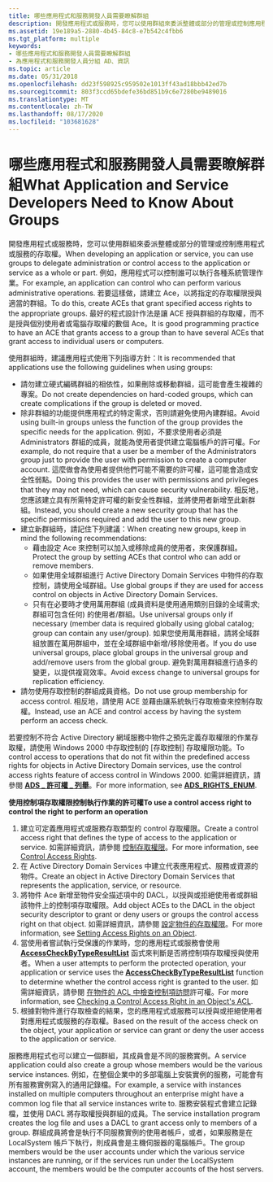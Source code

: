 ```yaml
---
title: 哪些應用程式和服務開發人員需要瞭解群組
description: 開發應用程式或服務時，您可以使用群組來委派整體或部分的管理或控制應用程式或服務的存取權。
ms.assetid: 19e189a5-2880-4b45-84c8-e7b542c4fbb6
ms.tgt_platform: multiple
keywords:
- 哪些應用程式和服務開發人員需要瞭解群組
- 為應用程式和服務開發人員分組 AD、資訊
ms.topic: article
ms.date: 05/31/2018
ms.openlocfilehash: dd23f598925c959502e1013ff43ad18bbb42ed7b
ms.sourcegitcommit: 803f3ccd65bdefe36bd851b9c6e7280be9489016
ms.translationtype: MT
ms.contentlocale: zh-TW
ms.lasthandoff: 08/17/2020
ms.locfileid: "103681628"
---
```

# <a name="what-application-and-service-developers-need-to-know-about-groups"></a><span data-ttu-id="f04fe-105">哪些應用程式和服務開發人員需要瞭解群組</span><span class="sxs-lookup"><span data-stu-id="f04fe-105">What Application and Service Developers Need to Know About Groups</span></span>

<span data-ttu-id="f04fe-106">開發應用程式或服務時，您可以使用群組來委派整體或部分的管理或控制應用程式或服務的存取權。</span><span class="sxs-lookup"><span data-stu-id="f04fe-106">When developing an application or service, you can use groups to delegate administration or control access to the application or service as a whole or part.</span></span> <span data-ttu-id="f04fe-107">例如，應用程式可以控制誰可以執行各種系統管理作業。</span><span class="sxs-lookup"><span data-stu-id="f04fe-107">For example, an application can control who can perform various administrative operations.</span></span> <span data-ttu-id="f04fe-108">若要這樣做，請建立 Ace，以將指定的存取權限授與適當的群組。</span><span class="sxs-lookup"><span data-stu-id="f04fe-108">To do this, create ACEs that grant specified access rights to the appropriate groups.</span></span> <span data-ttu-id="f04fe-109">最好的程式設計作法是讓 ACE 授與群組的存取權，而不是授與個別使用者或電腦存取權的數個 Ace。</span><span class="sxs-lookup"><span data-stu-id="f04fe-109">It is good programming practice to have an ACE that grants access to a group than to have several ACEs that grant access to individual users or computers.</span></span>

<span data-ttu-id="f04fe-110">使用群組時，建議應用程式使用下列指導方針：</span><span class="sxs-lookup"><span data-stu-id="f04fe-110">It is recommended that applications use the following guidelines when using groups:</span></span>

-   <span data-ttu-id="f04fe-111">請勿建立硬式編碼群組的相依性，如果刪除或移動群組，這可能會產生複雜的專案。</span><span class="sxs-lookup"><span data-stu-id="f04fe-111">Do not create dependencies on hard-coded groups, which can create complications if the group is deleted or moved.</span></span>
-   <span data-ttu-id="f04fe-112">除非群組的功能提供應用程式的特定需求，否則請避免使用內建群組。</span><span class="sxs-lookup"><span data-stu-id="f04fe-112">Avoid using built-in groups unless the function of the group provides the specific needs for the application.</span></span> <span data-ttu-id="f04fe-113">例如，不要求使用者必須是 Administrators 群組的成員，就能為使用者提供建立電腦帳戶的許可權。</span><span class="sxs-lookup"><span data-stu-id="f04fe-113">For example, do not require that a user be a member of the Administrators group just to provide the user with permission to create a computer account.</span></span> <span data-ttu-id="f04fe-114">這麼做會為使用者提供他們可能不需要的許可權，這可能會造成安全性弱點。</span><span class="sxs-lookup"><span data-stu-id="f04fe-114">Doing this provides the user with permissions and privileges that they may not need, which can cause security vulnerability.</span></span> <span data-ttu-id="f04fe-115">相反地，您應該建立具有所需特定許可權的新安全性群組，並將使用者新增至此新群組。</span><span class="sxs-lookup"><span data-stu-id="f04fe-115">Instead, you should create a new security group that has the specific permissions required and add the user to this new group.</span></span>
-   <span data-ttu-id="f04fe-116">建立新群組時，請記住下列建議：</span><span class="sxs-lookup"><span data-stu-id="f04fe-116">When creating new groups, keep in mind the following recommendations:</span></span>
    -   <span data-ttu-id="f04fe-117">藉由設定 Ace 來控制可以加入或移除成員的使用者，來保護群組。</span><span class="sxs-lookup"><span data-stu-id="f04fe-117">Protect the group by setting ACEs that control who can add or remove members.</span></span>
    -   <span data-ttu-id="f04fe-118">如果使用全域群組進行 Active Directory Domain Services 中物件的存取控制，請使用全域群組。</span><span class="sxs-lookup"><span data-stu-id="f04fe-118">Use global groups if they are used for access control on objects in Active Directory Domain Services.</span></span>
    -   <span data-ttu-id="f04fe-119">只有在必要時才使用萬用群組 (成員資料是使用通用類別目錄的全域需求;群組可包含任何) 的使用者/群組。</span><span class="sxs-lookup"><span data-stu-id="f04fe-119">Use universal groups only if necessary (member data is required globally using global catalog; group can contain any user/group).</span></span> <span data-ttu-id="f04fe-120">如果您使用萬用群組，請將全域群組放置在萬用群組中，並在全域群組中新增/移除使用者。</span><span class="sxs-lookup"><span data-stu-id="f04fe-120">If you do use universal groups, place global groups in the universal group and add/remove users from the global group.</span></span> <span data-ttu-id="f04fe-121">避免對萬用群組進行過多的變更，以提供複寫效率。</span><span class="sxs-lookup"><span data-stu-id="f04fe-121">Avoid excess change to universal groups for replication efficiency.</span></span>
-   <span data-ttu-id="f04fe-122">請勿使用存取控制的群組成員資格。</span><span class="sxs-lookup"><span data-stu-id="f04fe-122">Do not use group membership for access control.</span></span> <span data-ttu-id="f04fe-123">相反地，請使用 ACE 並藉由讓系統執行存取檢查來控制存取權。</span><span class="sxs-lookup"><span data-stu-id="f04fe-123">Instead, use an ACE and control access by having the system perform an access check.</span></span>

<span data-ttu-id="f04fe-124">若要控制不符合 Active Directory 網域服務中物件之預先定義存取權限的作業存取權，請使用 Windows 2000 中存取控制的 [存取控制] 存取權限功能。</span><span class="sxs-lookup"><span data-stu-id="f04fe-124">To control access to operations that do not fit within the predefined access rights for objects in Active Directory Domain services, use the control access rights feature of access control in Windows 2000.</span></span> <span data-ttu-id="f04fe-125">如需詳細資訊，請參閱 [**ADS \_ 許可權 \_ 列舉**](/windows/win32/api/iads/ne-iads-ads_rights_enum)。</span><span class="sxs-lookup"><span data-stu-id="f04fe-125">For more information, see [**ADS\_RIGHTS\_ENUM**](/windows/win32/api/iads/ne-iads-ads_rights_enum).</span></span>

<span data-ttu-id="f04fe-126">**使用控制項存取權限控制執行作業的許可權**</span><span class="sxs-lookup"><span data-stu-id="f04fe-126">**To use a control access right to control the right to perform an operation**</span></span>

1.  <span data-ttu-id="f04fe-127">建立可定義應用程式或服務存取類型的 control 存取權限。</span><span class="sxs-lookup"><span data-stu-id="f04fe-127">Create a control access right that defines the type of access to the application or service.</span></span> <span data-ttu-id="f04fe-128">如需詳細資訊，請參閱 [控制存取權限](control-access-rights.md)。</span><span class="sxs-lookup"><span data-stu-id="f04fe-128">For more information, see [Control Access Rights](control-access-rights.md).</span></span>
2.  <span data-ttu-id="f04fe-129">在 Active Directory Domain Services 中建立代表應用程式、服務或資源的物件。</span><span class="sxs-lookup"><span data-stu-id="f04fe-129">Create an object in Active Directory Domain Services that represents the application, service, or resource.</span></span>
3.  <span data-ttu-id="f04fe-130">將物件 Ace 新增至物件安全描述項中的 DACL，以授與或拒絕使用者或群組該物件上的控制項存取權限。</span><span class="sxs-lookup"><span data-stu-id="f04fe-130">Add object ACEs to the DACL in the object security descriptor to grant or deny users or groups the control access right on that object.</span></span> <span data-ttu-id="f04fe-131">如需詳細資訊，請參閱 [設定物件的存取權限](setting-access-rights-on-an-object.md)。</span><span class="sxs-lookup"><span data-stu-id="f04fe-131">For more information, see [Setting Access Rights on an Object](setting-access-rights-on-an-object.md).</span></span>
4.  <span data-ttu-id="f04fe-132">當使用者嘗試執行受保護的作業時，您的應用程式或服務會使用 [**AccessCheckByTypeResultList**](/windows/desktop/api/securitybaseapi/nf-securitybaseapi-accesscheckbytyperesultlist) 函式來判斷是否將控制項存取權授與使用者。</span><span class="sxs-lookup"><span data-stu-id="f04fe-132">When a user attempts to perform the protected operation, your application or service uses the [**AccessCheckByTypeResultList**](/windows/desktop/api/securitybaseapi/nf-securitybaseapi-accesscheckbytyperesultlist) function to determine whether the control access right is granted to the user.</span></span> <span data-ttu-id="f04fe-133">如需詳細資訊，請參閱 [在物件的 ACL 中檢查控制項訪問](checking-a-control-access-right-in-an-objectampaposs-acl.md)許可權。</span><span class="sxs-lookup"><span data-stu-id="f04fe-133">For more information, see [Checking a Control Access Right in an Object's ACL](checking-a-control-access-right-in-an-objectampaposs-acl.md).</span></span>
5.  <span data-ttu-id="f04fe-134">根據對物件進行存取檢查的結果，您的應用程式或服務可以授與或拒絕使用者對應用程式或服務的存取權。</span><span class="sxs-lookup"><span data-stu-id="f04fe-134">Based on the result of the access check on the object, your application or service can grant or deny the user access to the application or service.</span></span>

<span data-ttu-id="f04fe-135">服務應用程式也可以建立一個群組，其成員會是不同的服務實例。</span><span class="sxs-lookup"><span data-stu-id="f04fe-135">A service application could also create a group whose members would be the various service instances.</span></span> <span data-ttu-id="f04fe-136">例如，在整個企業中的多部電腦上安裝實例的服務，可能會有所有服務實例寫入的通用記錄檔。</span><span class="sxs-lookup"><span data-stu-id="f04fe-136">For example, a service with instances installed on multiple computers throughout an enterprise might have a common log file that all service instances write to.</span></span> <span data-ttu-id="f04fe-137">服務安裝程式會建立記錄檔，並使用 DACL 將存取權授與群組的成員。</span><span class="sxs-lookup"><span data-stu-id="f04fe-137">The service installation program creates the log file and uses a DACL to grant access only to members of a group.</span></span> <span data-ttu-id="f04fe-138">群組成員將會是執行不同服務實例的使用者帳戶，或者，如果服務是在 LocalSystem 帳戶下執行，則成員會是主機伺服器的電腦帳戶。</span><span class="sxs-lookup"><span data-stu-id="f04fe-138">The group members would be the user accounts under which the various service instances are running, or if the services run under the LocalSystem account, the members would be the computer accounts of the host servers.</span></span>

 

 